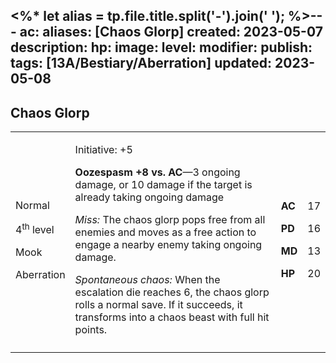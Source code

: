 <%* let alias = tp.file.title.split('-').join(' '); %>---
ac: 
aliases: [Chaos Glorp]
created: 2023-05-07
description: 
hp: 
image: 
level: 
modifier: 
publish: 
tags: [13A/Bestiary/Aberration]
updated: 2023-05-08
---

## Chaos Glorp

<table>
<colgroup>
<col style="width: 16%" />
<col style="width: 72%" />
<col style="width: 5%" />
<col style="width: 5%" />
</colgroup>
<tbody>
<tr class="odd">
<td><p>Normal</p>
<p>4<sup>th</sup> level</p>
<p>Mook</p>
<p>Aberration</p></td>
<td><p>Initiative: +5</p>
<p><strong>Oozespasm +8 vs. AC</strong>—3 ongoing damage, or 10 damage
if the target is already taking ongoing damage</p>
<p><em>Miss:</em> The chaos glorp pops free from all enemies and moves
as a free action to engage a nearby enemy taking ongoing damage.</p>
<p><em>Spontaneous chaos:</em> When the escalation die reaches 6, the
chaos glorp rolls a normal save. If it succeeds, it transforms into a
chaos beast with full hit points.</p></td>
<td><p><strong>AC</strong></p>
<p><strong>PD</strong></p>
<p><strong>MD</strong></p>
<p><strong>HP</strong></p></td>
<td><p>17</p>
<p>16</p>
<p>13</p>
<p>20</p></td>
</tr>
<tr class="even">
<td></td>
<td></td>
<td></td>
<td></td>
</tr>
</tbody>
</table>
